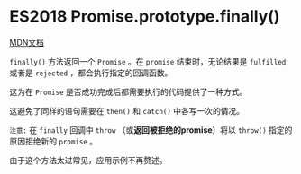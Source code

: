 # ES2018 Promise.prototype.finally()

[MDN文档](https://developer.mozilla.org/zh-CN/docs/Web/JavaScript/Reference/Global_Objects/Promise/finally)

`finally()` 方法返回一个 `Promise` 。在 `promise` 结束时，无论结果是 `fulfilled` 或者是 `rejected` ，都会执行指定的回调函数。

这为在 `Promise` 是否成功完成后都需要执行的代码提供了一种方式。

这避免了同样的语句需要在 `then()` 和 `catch()` 中各写一次的情况。

`注意:` 在 `finally` 回调中 `throw` （或**返回被拒绝的promise**）将以 `throw()` 指定的原因拒绝新的 `promise` 。

由于这个方法太过常见，应用示例不再赘述。
